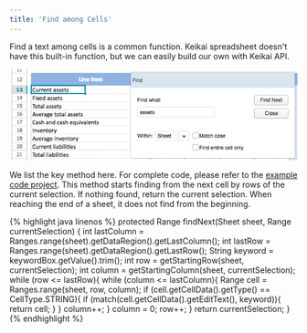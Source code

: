 ```yaml
---
title: 'Find among Cells'
---
```


Find a text among cells is a common function. Keikai spreadsheet doesn't
have this built-in function, but we can easily build our own with Keikai
API.

![ center](/assets/images/dev-ref/Zss-essentials-find-dialog.png " center")

We list the key method here. For complete code, please refer to the [
example code
project](ZK_Spreadsheet_Essentials/Download_Example_Source_Code "wikilink").
This method starts finding from the next cell by rows of the current
selection. If nothing found, return the current selection. When reaching
the end of a sheet, it does not find from the beginning.

{% highlight java linenos %}
    protected Range findNext(Sheet sheet, Range currentSelection) {
        int lastColumn = Ranges.range(sheet).getDataRegion().getLastColumn();
        int lastRow = Ranges.range(sheet).getDataRegion().getLastRow();
        String keyword = keywordBox.getValue().trim();
        int row = getStartingRow(sheet, currentSelection);
        int column = getStartingColumn(sheet, currentSelection); 
        while (row <= lastRow){
            while (column <= lastColumn){
                Range cell = Ranges.range(sheet, row, column);
                if (cell.getCellData().getType() == CellType.STRING){
                    if (match(cell.getCellData().getEditText(), keyword)){
                        return cell;
                    }
                }
                column++;
            }
            column = 0;
            row++;
        }
        return currentSelection;
    }
{% endhighlight %}
